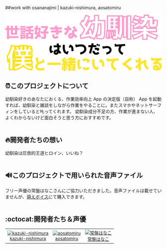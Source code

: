 ##work with osananajimi | kazuki-nishimura, aosatomiru

<div align="center">
  <img src="UI/images/logos/title.png" alt="" title="タイトルロゴ">
</div>

##

## :alarm_clock:このプロジェクトについて

幼馴染好きのあなたにおくる、作業効率向上 App の決定版（自称）
App を起動すれば、幼馴染と雑談をしながら作業をやることに。またスマホやネットサーフィンをしていると𠮟ってくれます。
幼馴染成分不足の方、作業が進まない人、よくわからないけど面白そうと思う方におすすめです。<br><br>


## 🔥開発者たちの想い

幼馴染は圧倒的王道ヒロイン、いいね？<br><br>


## 🔊このプロジェクトで用いられた音声ファイル

フリー声優の常盤はなこさんにご協力いただきました。音声ファイルは載せていませんが、<a href="http://www.moe-v.net/shop_detail.php?id=26021">萌えボイス</a>にて購入できます。<br><br>


## :octocat:開発者たち＆声優

<table>
  <tr>
    <td align="center">
      <a href="https://github.com/kazuki-nishimura">
        <img src="https://avatars.githubusercontent.com/u/71303399?s=60&v=4" width="120px;" alt="kazuki-nishimura"/><br>
      </a>
      <a href="https://github.com/kazuki-nishimura">kazuki-nishimura</a>
    </td>
    <td align="center">
      <a href="https://github.com/aosatomiru">
        <img src="https://avatars.githubusercontent.com/u/84919710?s=80&v=4" width="120px;" alt="aosatomiru"/><br>
      </a>
      <a href="https://github.com/aosatomiru">aosatomiru</a>
    </td>
    <td align="center">
      <a href="https://twitter.com/87_tkw">
        <img src="https://pbs.twimg.com/profile_images/1313775182130016257/-z6mhrQ2_400x400.jpg" width="120px;" alt="常盤はなこ"/><br>
      </a>
      <a href="https://twitter.com/87_tkw">常盤はなこ</a>
    </td>
  </tr>
</table>
